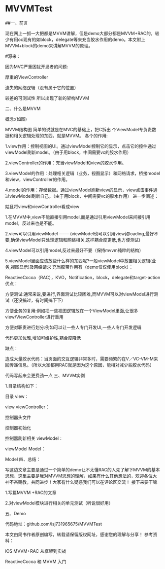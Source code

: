 # MVVMTest
##一、前言

现在网上一抓一大把都是MVVM讲解，但是demo大部分都是MVVM+RAC的，较少有用oc现有的如block，delegate等来充当胶水作用的demo。本文附上MVVM+block的demo来讲解MVVM的原理。

#源来：

因为MVC严重困扰开发者的问题:

厚重的ViewController

遗失的网络逻辑（没有属于它的位置）

较差的可测试性
所以出现了新的架构MVVM

二、什么是MVVM

概念:(如图)


MVVM结构图
简单的说就是在MVC的基础上，把C拆出 个ViewModel专负责数据和相关逻辑处理的东西，就是MVVM。
各个的作用:

1.view作用：控制视图的UI。通过viewModel控制它的显示，点击它的控件通过viewModel刷新model。（由于用block，中间需要vc的胶水作用）

2.viewController的作用：充当viewModel和view的胶水作用。

3.viewModel的作用：处理相关逻辑（业务，视图显示）和网络请求，桥接model和view，viewController的作用。

4.model的作用：存储数据。通过viewModel刷新view的显示，view点击事件通过viewModel刷新自己。（由于用block，中间需要vc的胶水作用）
进一步阐述：

姑且将view和viewController看成view

1.在MVVM中,view不能直接引用model,而是通过引用viewModel来间接引用model，反过来也是不能。

2.view可以引用viewModel ----- (viewModel也可以引用view如loading,最好不要,确保viewModel只处理逻辑和网络相关,这样耦合度更低,也方便测试)

4.viewModel可以引用model,反过来最好不要（保持mvvm纯粹的结构）

5.viewModel里面应该放些什么样的东西呢?一般viewModel中放置相关逻辑(业务,视图显示)及网络请求
充当胶带作用有（demo仅仅使用block）：

ReactiveCocoa（RAC），KVO，Notification，block，delegate和target-action
优点：

方便测试:通常来说,要进行,界面测试比较困难,而MVVM可以对viewModel进行测试（还没搞过，有时间搞下下）

方便业务的复用:例如把一些视图逻辑放在一个ViewModel里面,让很多view/ViewController进行重用

方便对职责进行划分:例如可以让一些人专门开发UI,一些人专门开发逻辑

代码更加优雅,增加可维护性,耦合度降低

缺点：

造成大量胶水代码：当页面的交互逻辑非常多时，需要频繁的在V／VC-VM-M来回传递信息。（所以大家都用RAC就是因为这个原因，能相对减少些胶水代码）

代码写起来会更费劲一点
三、MVVM实例

1.目录结构如下：


目录
view：


view
viewController：


控制器头文件

控制器初始化

控制器刷新相关
viewModel：


viewModel
Model：


Model
四、总结：

写这边文章主要是通过一个简单的demo让不太懂RAC的人先了解下MVVM的基本思想，这里主要是我对MVVM思想的理解，如果有什么其他想法的，欢迎各位大神不吝赐教，共同进步！大家有什么疑惑我们可以在评论区交流！
接下来要干嘛

1.写篇MVVM +RAC的文章

2.对viewModel模块进行相关的单元测试（听说很好用）

五、Demo

代码地址：github.com/lsj731965675/MVVMTest

本文由简书作者原创编写，转载请保留版权网址，感谢您的理解与分享！
参考资料：

iOS MVVM+RAC 从框架到实战

ReactiveCocoa 和 MVVM 入门
